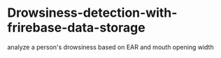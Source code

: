 # Drowsiness-detection-with-frirebase-data-storage
analyze a person's drowsiness based on EAR and mouth opening width
